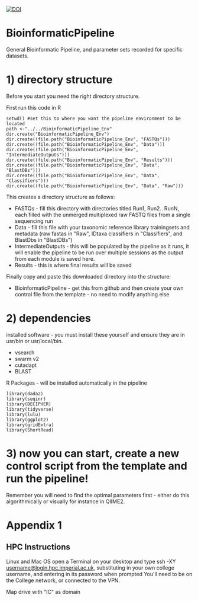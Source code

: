 [![DOI](https://zenodo.org/badge/419331038.svg)](https://zenodo.org/badge/latestdoi/419331038)

# BioinformaticPipeline
 General Bioinformatic Pipeline, and parameter sets recorded for specific datasets.

# 1) directory structure
 Before you start you need the right directory structure.

 First run this code in R

    setwd() #set this to where you want the pipeline environment to be located
    path <-"../../BioinformaticPipeline_Env"
    dir.create("BioinformaticPipeline_Env")
    dir.create((file.path("BioinformaticPipeline_Env", "FASTQs")))
    dir.create((file.path("BioinformaticPipeline_Env", "Data")))
    dir.create((file.path("BioinformaticPipeline_Env", "IntermediateOutputs")))
    dir.create((file.path("BioinformaticPipeline_Env", "Results")))
    dir.create((file.path("BioinformaticPipeline_Env", "Data", "BlastDBs")))
    dir.create((file.path("BioinformaticPipeline_Env", "Data", "Classifiers")))
    dir.create((file.path("BioinformaticPipeline_Env", "Data", "Raw")))

This creates a directory structure as follows:
- FASTQs - fill this directory with directories titled Run1, Run2.. RunN, each filled with the unmerged multiplexed raw FASTQ files from a single sequencing run
- Data - fill this file with your taxonomic reference library trainingsets and metadata (raw fastas in "Raw", IDtaxa classifiers in "Classifiers", and BlastDbs in "BlastDBs")
- IntermediateOutputs - this will be populated by the pipeline as it runs, it will enable the pipeline to be run over multiple sessions as the output from each module is saved here.
- Results - this is where final results will be saved

Finally copy and paste this downloaded directory into the structure:
- BioinformaticPipeline - get this from github and then create your own control file from the template - no need to modify anything else


# 2) dependencies    
installed software - you must install these yourself and ensure they are in usr/bin or usr/local/bin.
- vsearch
- swarm v2
- cutadapt
- BLAST
    
R Packages - will be installed automatically in the pipeline

    library(dada2)
    library(seqinr)
    library(DECIPHER)
    library(tidyverse)
    library(lulu)
    library(ggplot2)
    library(gridExtra)
    library(ShortRead)

# 3) now you can start, create a new control script from the template and run the pipeline!

Remember you will need to find the optimal parameters first - either do this algorithmically or visually for instance in QIIME2.


# Appendix 1
## HPC Instructions
Linux and Mac OS open a Terminal on your desktop and type  ssh -XY username@login.hpc.imperial.ac.uk, substituting in your own college username, and entering in its password when prompted You'll need to be on the College network, or connected to the VPN.

Map drive with "IC" as domain

